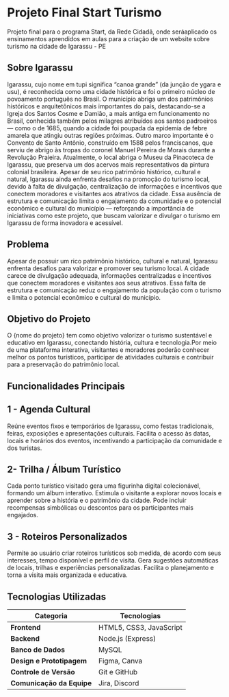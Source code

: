 # Projeto Final Start Turismo

Projeto final para o programa Start, da Rede Cidadã, onde seráaplicado os ensinamentos aprendidos em aulas para a criação de um website sobre turismo na cidade de Igarassu - PE

## **Sobre Igarassu**

Igarassu, cujo nome em tupi significa “canoa grande” (da junção de ygara e usu), é reconhecida como uma cidade histórica e foi o primeiro núcleo de povoamento português no Brasil. O município abriga um dos patrimônios históricos e arquitetônicos mais importantes do país, destacando-se a Igreja dos Santos Cosme e Damião, a mais antiga em funcionamento no Brasil, conhecida também pelos milagres atribuídos aos santos padroeiros — como o de 1685, quando a cidade foi poupada da epidemia de febre amarela que atingiu outras regiões próximas.
Outro marco importante é o Convento de Santo Antônio, construído em 1588 pelos franciscanos, que serviu de abrigo às tropas do coronel Manuel Pereira de Morais durante a Revolução Praieira. Atualmente, o local abriga o Museu da Pinacoteca de Igarassu, que preserva um dos acervos mais representativos da pintura colonial brasileira.
Apesar de seu rico patrimônio histórico, cultural e natural, Igarassu ainda enfrenta desafios na promoção do turismo local, devido à falta de divulgação, centralização de informações e incentivos que conectem moradores e visitantes aos atrativos da cidade. Essa ausência de estrutura e comunicação limita o engajamento da comunidade e o potencial econômico e cultural do município — reforçando a importância de iniciativas como este projeto, que buscam valorizar e divulgar o turismo em Igarassu de forma inovadora e acessível.
## **Problema**

Apesar de possuir um rico patrimônio histórico, cultural e natural, Igarassu enfrenta desafios para valorizar e promover seu turismo local.
A cidade carece de divulgação adequada, informações centralizadas e incentivos que conectem moradores e visitantes aos seus atrativos.
Essa falta de estrutura e comunicação reduz o engajamento da população com o turismo e limita o potencial econômico e cultural do município.

## **Objetivo do Projeto**

O {nome do projeto} tem como objetivo valorizar o turismo sustentável e educativo em Igarassu, 
conectando história, cultura e tecnologia.Por meio de uma plataforma interativa, 
visitantes e moradores poderão conhecer melhor os pontos turísticos, participar de atividades culturais e contribuir para a preservação do patrimônio local.

## **Funcionalidades Principais**

## **1 - Agenda Cultural**

Reúne eventos fixos e temporários de Igarassu, como festas tradicionais, feiras, exposições e apresentações culturais.
Facilita o acesso às datas, locais e horários dos eventos, incentivando a participação da comunidade e dos turistas.

## **2- Trilha / Álbum Turístico**

Cada ponto turístico visitado gera uma figurinha digital colecionável, formando um álbum interativo.
Estimula o visitante a explorar novos locais e aprender sobre a história e o patrimônio da cidade.
Pode incluir recompensas simbólicas ou descontos para os participantes mais engajados.

## **3 - Roteiros Personalizados**

Permite ao usuário criar roteiros turísticos sob medida, de acordo com seus interesses, tempo disponível e perfil de visita.
Gera sugestões automáticas de locais, trilhas e experiências personalizadas.
Facilita o planejamento e torna a visita mais organizada e educativa.

## **Tecnologias Utilizadas**

| Categoria                    | Tecnologias             |
| ---------------------------- | ----------------------- |
|  **Frontend**                | HTML5, CSS3, JavaScript |
|  **Backend**                 | Node.js (Express)       |
|  **Banco de Dados**          | MySQL                   |
|  **Design e Prototipagem**   | Figma, Canva            |
|  **Controle de Versão**      | Git e GitHub            |
|  **Comunicação da Equipe**   | Jira, Discord           |



